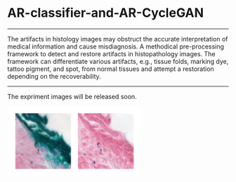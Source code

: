 # AR-classifier-and-AR-CycleGAN

---
The artifacts in histology images may obstruct the accurate interpretation of medical information and cause misdiagnosis. A methodical pre-processing framework to detect and restore artifacts in histopathology images. The framework can differentiate various artifacts, e.g., tissue folds, marking dye, tattoo pigment, and spot, from normal tissues and attempt a restoration depending on the recoverability.

---

The expriment images will be released soon.

<img src="./figs/cmp.png" width="60%" align=center>

